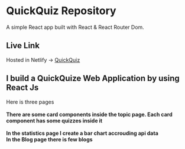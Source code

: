 # QuickQuiz  Repository

A simple React app built with React & React Router Dom.


## Live Link

Hosted in Netlify -> [QuickQuiz](https://vocal-stroopwafel-ceb062.netlify.app/)

## I build a QuickQuize Web Application by using React Js
Here is three pages <br /> <br />
<b>There are some card components inside the topic page. Each card component has some quizzes inside it</b> <br /> <br />
<b>In the  statistics page I create a bar chart accrouding api data </b> <br />
<b>In the Blog page there is few blogs </b> <br />








